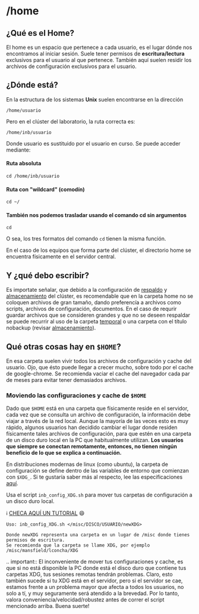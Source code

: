 /home
======

## ¿Qué es el Home?

El home es un espacio que pertenece a cada usuario, es el lugar dónde nos encontramos al iniciar sesión. Suele tener permisos de 
**escritura/lectura** exclusivos para el usuario al que pertenece. También aquí suelen residir los archivos de configuración exclusivos 
para el usuario.

## ¿Dónde está?

En la estructura de los sistemas **Unix** suelen encontrarse en la dirección

```     
/home/usuario
```
Pero en el clúster del laboratorio, la ruta correcta es:

```
/home/inb/usuario
```

Donde usuario es sustituido por el usuario en curso. Se puede acceder mediante:

#### Ruta absoluta

```
cd /home/inb/usuario
```

#### Ruta con "wildcard" (comodín)

```
cd ~/
```

#### También nos podemos trasladar usando el comando cd sin argumentos

```
cd
```

O sea, los tres formatos del comando `cd` tienen la misma función.

En el caso de los equipos que forma parte del clúster, el directorio home se encuentra físicamente en el servidor central.



## Y ¿qué debo escribir?

Es importate señalar, que debido a la configuración de [respaldo](./Cluster:-Respaldo-de-datos) y [almacenamiento](./Cluster:-Folder-almacenamiento-(misc)) del clúster, es recomendable que en la carpeta home no se coloquen archivos de gran tamaño, dando preferencía a archivos como scripts, archivos de configuración, documentos. En el caso de requrir guardar archivos que se consideren grandes y que no se deseen respaldar se puede recurrir al uso de la carpeta [temporal](./Cluster:-Folder-temporal-(tmp)) o una carpeta con el título nobackup (revisar [almacenamiento](./Cluster:-Folder-almacenamiento-(misc))).

## Qué otras cosas hay en `$HOME`?

En esa carpeta suelen vivir todos los archivos de configuración y cache del usuario. Ojo, que ésto puede llegar a crecer mucho, sobre todo por el cache de google-chrome. Se recomienda vaciar el cache del navegador cada par de meses para evitar tener demasiados archivos.

### Moviendo las configuraciones y cache de `$HOME`

Dado que `$HOME` está en una carpeta que físicamente reside en el servidor, cada vez que se consulta un archivo de configuración, la información debe viajar a través de la red local. Aunque la mayoría de las veces esto es muy rápido, algunos usuarios han decidido cambiar el lugar donde residen físicamente tales archivos de configuración, para que estén en una carpeta de un disco duro local en la PC que habitualmente utilizan. **Los usuarios que siempre se conectan remotamente, entonces, no tienen ningún beneficio de lo que se explica a continuación.**

En distribuciones modernas de linux (como ubuntu), la carpeta de configuración se define dentro de las variables de entorno que comienzan con `$XDG_`. Si te gustaría saber más al respecto, lee las especificaciones [aquí](https://specifications.freedesktop.org/basedir-spec/basedir-spec-latest.html). 

Usa el script `inb_config_XDG.sh` para mover tus carpetas de configuración a un disco duro local. 

:information_source: [CHECA AQUÍ UN TUTORIAL](./Cluster:XDG) :smile: 


```
Uso: inb_config_XDG.sh </misc/DISCO/USUARIO/newXDG>

Donde newXDG representa una carpeta en un lugar de /misc donde tienes permisos de escritura.
Se recomienda que la carpeta se llame XDG, por ejemplo /misc/mansfield/lconcha/XDG

```

.. important:: El inconveniente de mover tus configuraciones y cache, es que si no está disponible la PC donde está el disco duro 
que contiene 
tus carpetas XDG, tus sesiones remotas tendrán problemas. Claro, esto también sucede si tu XDG está en el servidor, pero si el servidor se cae, estamos frente a un problema mayor que afecta a todos los usuarios, no solo a tí, y muy seguramente será atendido a la brevedad. Por lo tanto, valora conveniencia/velocidad/robustez antes de correr el script mencionado arriba. Buena suerte!



